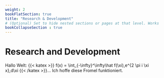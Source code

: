```yaml
---
weight: 2
bookFlatSection: true
title: "Research & Development"
# (Optional) Set to hide nested sections or pages at that level. Works only with file-tree menu mode
bookCollapseSection : true
---
```


# Research and Development

Hallo Welt: {{< katex >}} f(x) = \int_{-\infty}^\infty\hat f(\xi),e^{2 \pi i \xi x},d\xi {{< /katex >}}... Ich hoffe diese Fromel funktioniert.